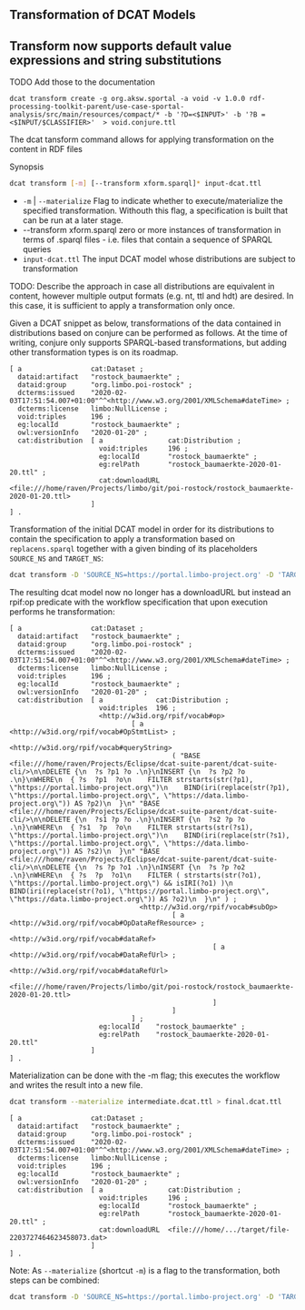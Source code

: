 ## Transformation of DCAT Models

## Transform now supports default value expressions and string substitutions
TODO Add those to the documentation
```
dcat transform create -g org.aksw.sportal -a void -v 1.0.0 rdf-processing-toolkit-parent/use-case-sportal-analysis/src/main/resources/compact/* -b '?D=<$INPUT>' -b '?B = <$INPUT/$CLASSIFIER>'  > void.conjure.ttl
```


The dcat tansform command allows for applying transformation on the content in RDF files

Synopsis
```bash
dcat transform [-m] [--transform xform.sparql]* input-dcat.ttl
```
* `-m` | `--materialize` Flag to indicate whether to execute/materialize the specified transformation. Withouth this flag, a specification is built that can be run at a later stage.
* --transform xform.sparql zero or more instances of transformation in terms of .sparql files - i.e. files that contain a sequence of SPARQL queries
* `input-dcat.ttl` The input DCAT model whose distributions are subject to transformation


TODO: Describe the approach in case all distributions are equivalent in content, however multiple output formats (e.g. nt, ttl and hdt) are desired. In this case, it is sufficient to apply a transformation only once.


Given a DCAT snippet as below, transformations of the data contained in distributions based on conjure can be performed as follows.
At the time of writing, conjure only supports SPARQL-based transformations, but adding other transformation types is on its roadmap.

```turtle
[ a                 cat:Dataset ;
  dataid:artifact   "rostock_baumaerkte" ;
  dataid:group      "org.limbo.poi-rostock" ;
  dcterms:issued    "2020-02-03T17:51:54.007+01:00"^^<http://www.w3.org/2001/XMLSchema#dateTime> ;
  dcterms:license   limbo:NullLicense ;
  void:triples      196 ;
  eg:localId        "rostock_baumaerkte" ;
  owl:versionInfo   "2020-01-20" ;
  cat:distribution  [ a                cat:Distribution ;
                      void:triples     196 ;
                      eg:localId       "rostock_baumaerkte" ;
                      eg:relPath       "rostock_baumaerkte-2020-01-20.ttl" ;
                      cat:downloadURL  <file:///home/raven/Projects/limbo/git/poi-rostock/rostock_baumaerkte-2020-01-20.ttl>
                    ]
] .

```

Transformation of the initial DCAT model in order for its distributions to contain the specification to apply a transformation based on `replacens.sparql` together with a given binding of its placeholders `SOURCE_NS` and `TARGET_NS`:


```bash
dcat transform -D 'SOURCE_NS=https://portal.limbo-project.org' -D 'TARGET_NS=https://data.limbo-project.org' --transform replacens.sparql /home/raven/Projects/limbo/git/poi-rostock/target/effective.dcat.ttl > intermediate.dcat.ttl
```


The resulting dcat model now no longer has a downloadURL but instead an rpif:op predicate with the workflow specification that upon execution performs he transformation:

```turtle
[ a                 cat:Dataset ;
  dataid:artifact   "rostock_baumaerkte" ;
  dataid:group      "org.limbo.poi-rostock" ;
  dcterms:issued    "2020-02-03T17:51:54.007+01:00"^^<http://www.w3.org/2001/XMLSchema#dateTime> ;
  dcterms:license   limbo:NullLicense ;
  void:triples      196 ;
  eg:localId        "rostock_baumaerkte" ;
  owl:versionInfo   "2020-01-20" ;
  cat:distribution  [ a             cat:Distribution ;
                      void:triples  196 ;
                      <http://w3id.org/rpif/vocab#op>
                              [ a       <http://w3id.org/rpif/vocab#OpStmtList> ;
                                <http://w3id.org/rpif/vocab#queryString>
                                        ( "BASE    <file:///home/raven/Projects/Eclipse/dcat-suite-parent/dcat-suite-cli/>\n\nDELETE {\n  ?s ?p1 ?o .\n}\nINSERT {\n  ?s ?p2 ?o .\n}\nWHERE\n  { ?s  ?p1  ?o\n    FILTER strstarts(str(?p1), \"https://portal.limbo-project.org\")\n    BIND(iri(replace(str(?p1), \"https://portal.limbo-project.org\", \"https://data.limbo-project.org\")) AS ?p2)\n  }\n" "BASE    <file:///home/raven/Projects/Eclipse/dcat-suite-parent/dcat-suite-cli/>\n\nDELETE {\n  ?s1 ?p ?o .\n}\nINSERT {\n  ?s2 ?p ?o .\n}\nWHERE\n  { ?s1  ?p  ?o\n    FILTER strstarts(str(?s1), \"https://portal.limbo-project.org\")\n    BIND(iri(replace(str(?s1), \"https://portal.limbo-project.org\", \"https://data.limbo-project.org\")) AS ?s2)\n  }\n" "BASE    <file:///home/raven/Projects/Eclipse/dcat-suite-parent/dcat-suite-cli/>\n\nDELETE {\n  ?s ?p ?o1 .\n}\nINSERT {\n  ?s ?p ?o2 .\n}\nWHERE\n  { ?s  ?p  ?o1\n    FILTER ( strstarts(str(?o1), \"https://portal.limbo-project.org\") && isIRI(?o1) )\n    BIND(iri(replace(str(?o1), \"https://portal.limbo-project.org\", \"https://data.limbo-project.org\")) AS ?o2)\n  }\n" ) ;
                                <http://w3id.org/rpif/vocab#subOp>
                                        [ a       <http://w3id.org/rpif/vocab#OpDataRefResource> ;
                                          <http://w3id.org/rpif/vocab#dataRef>
                                                  [ a       <http://w3id.org/rpif/vocab#DataRefUrl> ;
                                                    <http://w3id.org/rpif/vocab#dataRefUrl>
                                                            <file:///home/raven/Projects/limbo/git/poi-rostock/rostock_baumaerkte-2020-01-20.ttl>
                                                  ]
                                        ]
                              ] ;
                      eg:localId    "rostock_baumaerkte" ;
                      eg:relPath    "rostock_baumaerkte-2020-01-20.ttl"
                    ]
] .

```

Materialization can be done with the -m flag; this executes the workflow and writes the result into a new file.

```bash
dcat transform --materialize intermediate.dcat.ttl > final.dcat.ttl
```

```turtle
[ a                 cat:Dataset ;
  dataid:artifact   "rostock_baumaerkte" ;
  dataid:group      "org.limbo.poi-rostock" ;
  dcterms:issued    "2020-02-03T17:51:54.007+01:00"^^<http://www.w3.org/2001/XMLSchema#dateTime> ;
  dcterms:license   limbo:NullLicense ;
  void:triples      196 ;
  eg:localId        "rostock_baumaerkte" ;
  owl:versionInfo   "2020-01-20" ;
  cat:distribution  [ a                cat:Distribution ;
                      void:triples     196 ;
                      eg:localId       "rostock_baumaerkte" ;
                      eg:relPath       "rostock_baumaerkte-2020-01-20.ttl" ;
                      cat:downloadURL  <file:///home/.../target/file-2203727464623458073.dat>
                    ]
] .

```


Note: As `--materialize` (shortcut `-m`) is a flag to the transformation, both steps can be combined:

```bash
dcat transform -D 'SOURCE_NS=https://portal.limbo-project.org' -D 'TARGET_NS=https://data.limbo-project.org' -m --transform replacens.sparql /home/raven/Projects/limbo/git/poi-rostock/target/effective.dcat.ttl > final.dcat.ttl
```



